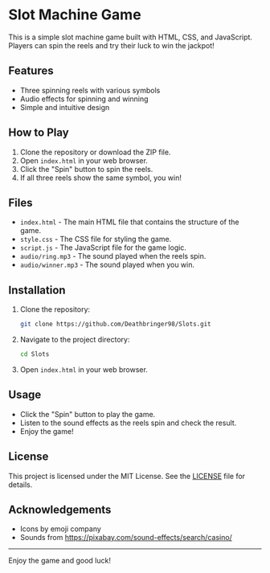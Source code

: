 # Slot Machine Game

This is a simple slot machine game built with HTML, CSS, and JavaScript. Players can spin the reels and try their luck to win the jackpot!

## Features

- Three spinning reels with various symbols
- Audio effects for spinning and winning
- Simple and intuitive design

## How to Play

1. Clone the repository or download the ZIP file.
2. Open `index.html` in your web browser.
3. Click the "Spin" button to spin the reels.
4. If all three reels show the same symbol, you win!

## Files

- `index.html` - The main HTML file that contains the structure of the game.
- `style.css` - The CSS file for styling the game.
- `script.js` - The JavaScript file for the game logic.
- `audio/ring.mp3` - The sound played when the reels spin.
- `audio/winner.mp3` - The sound played when you win.

## Installation

1. Clone the repository:
    ```bash
    git clone https://github.com/Deathbringer98/Slots.git
    ```
2. Navigate to the project directory:
    ```bash
    cd Slots
    ```
3. Open `index.html` in your web browser.

## Usage

- Click the "Spin" button to play the game.
- Listen to the sound effects as the reels spin and check the result.
- Enjoy the game!

## License

This project is licensed under the MIT License. See the [LICENSE](LICENSE) file for details.

## Acknowledgements

- Icons by emoji company
- Sounds from https://pixabay.com/sound-effects/search/casino/

---

Enjoy the game and good luck!
